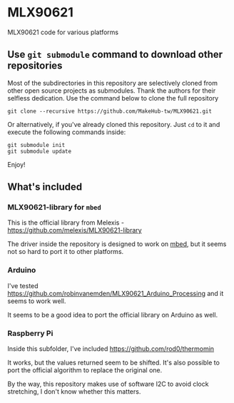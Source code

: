 # MLX90621

MLX90621 code for various platforms

## Use `git submodule` command to download other repositories

Most of the subdirectories in this repository are selectively cloned from other open source projects as submodules. Thank the authors for their selfless dedication. Use the command below to clone the full repository

    git clone --recursive https://github.com/MakeHub-tw/MLX90621.git

Or alternatively, if you've already cloned this repository. Just `cd` to it and execute the following commands inside:

    git submodule init
    git submodule update

Enjoy!

## What's included

### MLX90621-library for `mbed`

This is the official library from Melexis - https://github.com/melexis/MLX90621-library

The driver inside the repository is designed to work on [mbed](https://www.mbed.com/), but it seems not so hard to port it to other platforms. 

### Arduino

I've tested https://github.com/robinvanemden/MLX90621_Arduino_Processing and it seems to work well.

It seems to be a good idea to port the official library on Arduino as well.

### Raspberry Pi

Inside this subfolder, I've included https://github.com/rod0/thermomin

It works, but the values returned seem to be shifted. It's also possible to port the official algorithm to replace the original one.

By the way, this repository makes use of software I2C to avoid clock stretching, I don't know whether this matters.
